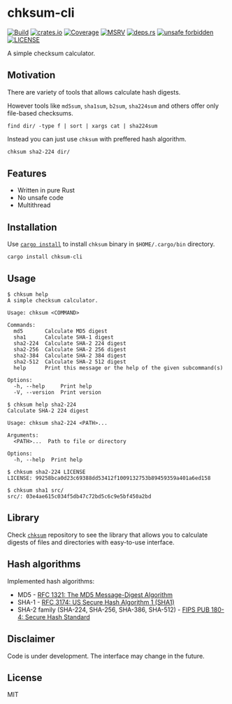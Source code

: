 # chksum-cli

[![Build](https://img.shields.io/github/actions/workflow/status/ferric-bytes/chksum-cli/rust.yml?branch=master&style=flat-square&logo=github "Build")](https://github.com/ferric-bytes/chksum-cli/actions/workflows/rust.yml)
[![crates.io](https://img.shields.io/crates/v/chksum-cli?style=flat-square&logo=rust "crates.io")](https://crates.io/crates/chksum-cli)
[![Coverage](https://img.shields.io/codecov/c/gh/ferric-bytes/chksum-cli?style=flat-square&logo=codecov "Coverage")](https://app.codecov.io/gh/ferric-bytes/chksum-cli)
[![MSRV](https://img.shields.io/badge/MSRV-1.66.0-informational?style=flat-square "MSRV")](https://github.com/ferric-bytes/chksum-cli/blob/master/Cargo.toml)
[![deps.rs](https://deps.rs/crate/chksum-cli/0.2.0/status.svg?style=flat-square "deps.rs")](https://deps.rs/crate/chksum-cli/0.2.0)
[![unsafe forbidden](https://img.shields.io/badge/unsafe-forbidden-success.svg?style=flat-square "unsafe forbidden")](https://github.com/rust-secure-code/safety-dance)
[![LICENSE](https://img.shields.io/github/license/ferric-bytes/chksum-cli?style=flat-square "LICENSE")](https://github.com/ferric-bytes/chksum-cli/blob/master/LICENSE)

A simple checksum calculator.

## Motivation

There are variety of tools that allows calculate hash digests.

However tools like `md5sum`, `sha1sum`, `b2sum`, `sha224sum` and others offer only file-based checksums.

```shell
find dir/ -type f | sort | xargs cat | sha224sum
```

Instead you can just use `chksum` with preffered hash algorithm.

```sh
chksum sha2-224 dir/
```

## Features

- Written in pure Rust
- No unsafe code
- Multithread

## Installation

Use [`cargo install`](https://doc.rust-lang.org/cargo/commands/cargo-install.html) to install `chksum` binary in `$HOME/.cargo/bin` directory.

```shell
cargo install chksum-cli
```

## Usage

```shell
$ chksum help
A simple checksum calculator.

Usage: chksum <COMMAND>

Commands:
  md5       Calculate MD5 digest
  sha1      Calculate SHA-1 digest
  sha2-224  Calculate SHA-2 224 digest
  sha2-256  Calculate SHA-2 256 digest
  sha2-384  Calculate SHA-2 384 digest
  sha2-512  Calculate SHA-2 512 digest
  help      Print this message or the help of the given subcommand(s)

Options:
  -h, --help     Print help
  -V, --version  Print version
```

```shell
$ chksum help sha2-224
Calculate SHA-2 224 digest

Usage: chksum sha2-224 <PATH>...

Arguments:
  <PATH>...  Path to file or directory

Options:
  -h, --help  Print help
```

```shell
$ chksum sha2-224 LICENSE
LICENSE: 99258bca0d23c69388dd53412f1009132753b89459359a401a6ed158
```

```shell
$ chksum sha1 src/
src/: 03e4ae615c034f5db47c72bd5c6c9e5bf450a2bd
```

## Library

Check [`chksum`](https://github.com/ferric-bytes/chksum) repository to see the library that allows you to calculate digests of files and directories with easy-to-use interface.

## Hash algorithms

Implemented hash algorithms:

* MD5 - [RFC 1321: The MD5 Message-Digest Algorithm](https://tools.ietf.org/html/rfc1321)
* SHA-1 - [RFC 3174: US Secure Hash Algorithm 1 (SHA1)](https://tools.ietf.org/html/rfc3174)
* SHA-2 family (SHA-224, SHA-256, SHA-386, SHA-512) - [FIPS PUB 180-4: Secure Hash Standard](https://nvlpubs.nist.gov/nistpubs/FIPS/NIST.FIPS.180-4.pdf)

## Disclaimer

Code is under development. The interface may change in the future.

## License

MIT

